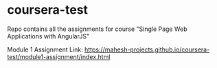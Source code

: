 # coursera-test
Repo contains all the assignments for course "Single Page Web Applications with AngularJS"

Module 1 Assignment Link:
https://mahesh-projects.github.io/coursera-test/module1-assignment/index.html 
